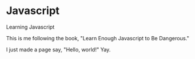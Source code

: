 # Javascript
Learning Javascript

This is me following the book, "Learn Enough Javascript to Be Dangerous."

I just made a page say, "Hello, world!" Yay.
